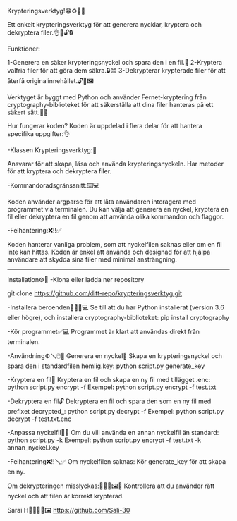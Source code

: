 Krypteringsverktyg!😁⚙️🔐🌸

Ett enkelt krypteringsverktyg för att generera nycklar, kryptera och dekryptera filer.👌🔑🔓🔒

Funktioner: 

1-Generera en säker krypteringsnyckel och spara den i en fil.🔑
2-Kryptera valfria filer för att göra dem säkra.🔒😊
3-Dekrypterar krypterade filer för att återfå originalinnehållet.🔓🔐🖼️

Verktyget är byggt med Python och använder Fernet-kryptering från cryptography-biblioteket för att säkerställa att dina filer hanteras på ett säkert sätt.🐍🌸

Hur fungerar koden?
Koden är uppdelad i flera delar för att hantera specifika uppgifter:👌

-Klassen Krypteringsverktyg:🌸

Ansvarar för att skapa, läsa och använda krypteringsnyckeln.
Har metoder för att kryptera och dekryptera filer.

-Kommandoradsgränssnitt:⌨️💻

Koden använder argparse för att låta användaren interagera med programmet via terminalen.
Du kan välja att generera en nyckel, kryptera en fil eller dekryptera en fil genom att använda olika kommandon och flaggor.

-Felhantering:❌‼️✅

Koden hanterar vanliga problem, som att nyckelfilen saknas eller om en fil inte kan hittas.
Koden är enkel att använda och designad för att hjälpa användare att skydda sina filer med minimal ansträngning.

--------------------------------------------------------------------------------------------------------------------------------------------------------------------------------------


Installation⚙️🌸
-Klona eller ladda ner repository

git clone https://github.com/ditt-repo/krypteringsverktyg.git

-Installera beroenden🐍🐍🌸💻
Se till att du har Python installerat (version 3.6 eller högre), och installera cryptography-biblioteket:
pip install cryptography

-Kör programmet✅💻
Programmet är klart att användas direkt från terminalen.

-Användning⚙️🪛🖱️📖
Generera en nyckel🔑
Skapa en krypteringsnyckel och spara den i standardfilen hemlig.key:
python script.py generate_key

-Kryptera en fil🔐
Kryptera en fil och skapa en ny fil med tillägget .enc:
python script.py encrypt -f <filnamn>
Exempel:
python script.py encrypt -f test.txt

-Dekryptera en fil🔓
Dekryptera en fil och spara den som en ny fil med prefixet decrypted_:
python script.py decrypt -f <filnamn>
Exempel:
python script.py decrypt -f test.txt.enc

-Anpassa nyckelfil🔑🔏
Om du vill använda en annan nyckelfil än standard:
python script.py <kommando> -k <nyckelfil>
Exempel:
python script.py encrypt -f test.txt -k annan_nyckel.key

-Felhantering❌‼️🪛✅
Om nyckelfilen saknas:
Kör generate_key för att skapa en ny.

Om dekrypteringen misslyckas:🥲✅🔑🖼️🔐
Kontrollera att du använder rätt nyckel och att filen är korrekt krypterad.

Sarai H🌸🔐🐍🔑🖼️
https://github.com/Sali-30
